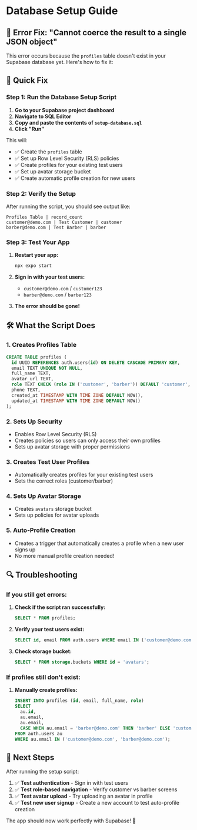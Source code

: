 # Database Setup Guide

## 🚨 Error Fix: "Cannot coerce the result to a single JSON object"

This error occurs because the `profiles` table doesn't exist in your Supabase database yet. Here's how to fix it:

## 🔧 Quick Fix

### Step 1: Run the Database Setup Script

1. **Go to your Supabase project dashboard**
2. **Navigate to SQL Editor**
3. **Copy and paste the contents of `setup-database.sql`**
4. **Click "Run"**

This will:
- ✅ Create the `profiles` table
- ✅ Set up Row Level Security (RLS) policies
- ✅ Create profiles for your existing test users
- ✅ Set up avatar storage bucket
- ✅ Create automatic profile creation for new users

### Step 2: Verify the Setup

After running the script, you should see output like:

```
Profiles Table | record_count
customer@demo.com | Test Customer | customer
barber@demo.com | Test Barber | barber
```

### Step 3: Test Your App

1. **Restart your app:**
   ```bash
   npx expo start
   ```

2. **Sign in with your test users:**
   - `customer@demo.com` / `customer123`
   - `barber@demo.com` / `barber123`

3. **The error should be gone!**

## 🛠️ What the Script Does

### 1. Creates Profiles Table
```sql
CREATE TABLE profiles (
  id UUID REFERENCES auth.users(id) ON DELETE CASCADE PRIMARY KEY,
  email TEXT UNIQUE NOT NULL,
  full_name TEXT,
  avatar_url TEXT,
  role TEXT CHECK (role IN ('customer', 'barber')) DEFAULT 'customer',
  phone TEXT,
  created_at TIMESTAMP WITH TIME ZONE DEFAULT NOW(),
  updated_at TIMESTAMP WITH TIME ZONE DEFAULT NOW()
);
```

### 2. Sets Up Security
- Enables Row Level Security (RLS)
- Creates policies so users can only access their own profiles
- Sets up avatar storage with proper permissions

### 3. Creates Test User Profiles
- Automatically creates profiles for your existing test users
- Sets the correct roles (customer/barber)

### 4. Sets Up Avatar Storage
- Creates `avatars` storage bucket
- Sets up policies for avatar uploads

### 5. Auto-Profile Creation
- Creates a trigger that automatically creates a profile when a new user signs up
- No more manual profile creation needed!

## 🔍 Troubleshooting

### If you still get errors:

1. **Check if the script ran successfully:**
   ```sql
   SELECT * FROM profiles;
   ```

2. **Verify your test users exist:**
   ```sql
   SELECT id, email FROM auth.users WHERE email IN ('customer@demo.com', 'barber@demo.com');
   ```

3. **Check storage bucket:**
   ```sql
   SELECT * FROM storage.buckets WHERE id = 'avatars';
   ```

### If profiles still don't exist:

1. **Manually create profiles:**
   ```sql
   INSERT INTO profiles (id, email, full_name, role)
   SELECT 
     au.id,
     au.email,
     au.email,
     CASE WHEN au.email = 'barber@demo.com' THEN 'barber' ELSE 'customer' END
   FROM auth.users au
   WHERE au.email IN ('customer@demo.com', 'barber@demo.com');
   ```

## 🎯 Next Steps

After running the setup script:

1. ✅ **Test authentication** - Sign in with test users
2. ✅ **Test role-based navigation** - Verify customer vs barber screens
3. ✅ **Test avatar upload** - Try uploading an avatar in profile
4. ✅ **Test new user signup** - Create a new account to test auto-profile creation

The app should now work perfectly with Supabase! 🎉
